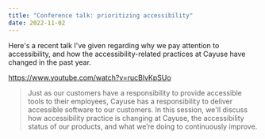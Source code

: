 ```yaml
---
title: "Conference talk: prioritizing accessibility"
date: 2022-11-02
---
```


Here's a recent talk I've given regarding why we pay attention to accessibility, and how the accessibility-related practices at Cayuse have changed in the past year.

https://www.youtube.com/watch?v=rucBlvKpSUo

> Just as our customers have a responsibility to provide accessible tools to their employees, Cayuse has a responsibility to deliver accessible software to our customers. In this session, we'll discuss how accessibility practice is changing at Cayuse, the accessibility status of our products, and what we’re doing to continuously improve.
